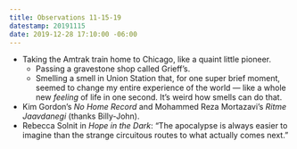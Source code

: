 ```yaml
---
title: Observations 11-15-19
datestamp: 20191115
date: 2019-12-28 17:10:00 -06:00
---
```


- Taking the Amtrak train home to Chicago, like a quaint little pioneer.
	- Passing a gravestone shop called Grieff’s.
	- Smelling a smell in Union Station that, for one super brief moment, seemed to change my entire experience of the world — like a whole new *feeling* of life in one second. It’s weird how smells can do that.
- Kim Gordon’s *No Home Record* and Mohammed Reza Mortazavi’s *Ritme Jaavdanegi* (thanks Billy-John).
- Rebecca Solnit in *Hope in the Dark*: “The apocalypse is always easier to imagine than the strange circuitous routes to what actually comes next.”
